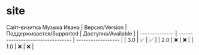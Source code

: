 # site
Сайт-визитка Музыка Ивана
| Версия/Version | Поддерживается/Supported          | Доступна/Available |
| -------------- | --------------------------------- | ------------------ |
| 3.0            | :white_check_mark:                | :white_check_mark: |
| 2.0            | :x:                               | :x:                |
| 1.0            | :x:                               | :x:                |

